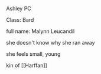 Ashley PC

Class: Bard

full name: Malynn Leucandil

she doesn't know why she ran away

she feels small, young

kin of [[Harffan]]